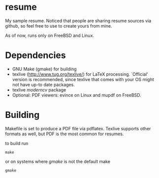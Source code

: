resume
======

My sample resume. Noticed that people are sharing resume sources via github, so
feel free to use to create yours from mine.

As of now, runs only on FreeBSD and Linux.

# Dependencies
* GNU Make (gmake) for building
* texlive (http://www.tug.org/texlive/) for LaTeX processing. `Official'
  version is recommended, since texlive that comes with your OS might not have
  up-to date packages.
* texlive _moderncv_ package
* Optional: PDF viewers: evince on Linux and mupdf on FreeBSD.

# Building
Makefile is set to produce a PDF file via pdflatex. Texlive supports other
formats as well, but PDF is the most common for resumes.

to build run
```
make
```
or on systems where _gmake_ is not the default make
```
gmake
```

